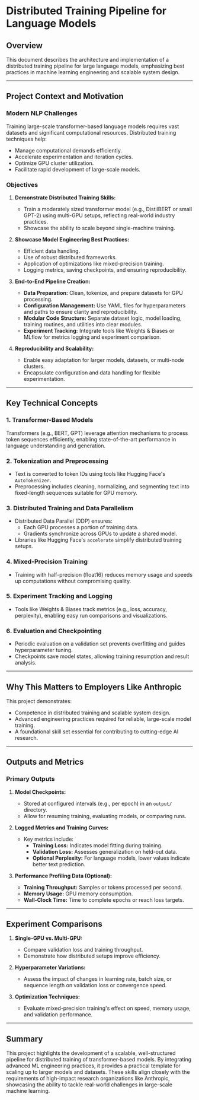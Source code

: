 # Distributed Training Pipeline for Language Models

## Overview
This document describes the architecture and implementation of a distributed training pipeline for large language models, emphasizing best practices in machine learning engineering and scalable system design.

---

## Project Context and Motivation

### Modern NLP Challenges
Training large-scale transformer-based language models requires vast datasets and significant computational resources. Distributed training techniques help:
- Manage computational demands efficiently.
- Accelerate experimentation and iteration cycles.
- Optimize GPU cluster utilization.
- Facilitate rapid development of large-scale models.

### Objectives
1. **Demonstrate Distributed Training Skills:**
   - Train a moderately sized transformer model (e.g., DistilBERT or small GPT-2) using multi-GPU setups, reflecting real-world industry practices.
   - Showcase the ability to scale beyond single-machine training.

2. **Showcase Model Engineering Best Practices:**
   - Efficient data handling.
   - Use of robust distributed frameworks.
   - Application of optimizations like mixed-precision training.
   - Logging metrics, saving checkpoints, and ensuring reproducibility.

3. **End-to-End Pipeline Creation:**
   - **Data Preparation:** Clean, tokenize, and prepare datasets for GPU processing.
   - **Configuration Management:** Use YAML files for hyperparameters and paths to ensure clarity and reproducibility.
   - **Modular Code Structure:** Separate dataset logic, model loading, training routines, and utilities into clear modules.
   - **Experiment Tracking:** Integrate tools like Weights & Biases or MLflow for metrics logging and experiment comparison.

4. **Reproducibility and Scalability:**
   - Enable easy adaptation for larger models, datasets, or multi-node clusters.
   - Encapsulate configuration and data handling for flexible experimentation.

---

## Key Technical Concepts

### 1. Transformer-Based Models
Transformers (e.g., BERT, GPT) leverage attention mechanisms to process token sequences efficiently, enabling state-of-the-art performance in language understanding and generation.

### 2. Tokenization and Preprocessing
- Text is converted to token IDs using tools like Hugging Face's `AutoTokenizer`.
- Preprocessing includes cleaning, normalizing, and segmenting text into fixed-length sequences suitable for GPU memory.

### 3. Distributed Training and Data Parallelism
- Distributed Data Parallel (DDP) ensures:
  - Each GPU processes a portion of training data.
  - Gradients synchronize across GPUs to update a shared model.
- Libraries like Hugging Face's `accelerate` simplify distributed training setups.

### 4. Mixed-Precision Training
- Training with half-precision (float16) reduces memory usage and speeds up computations without compromising quality.

### 5. Experiment Tracking and Logging
- Tools like Weights & Biases track metrics (e.g., loss, accuracy, perplexity), enabling easy run comparisons and visualizations.

### 6. Evaluation and Checkpointing
- Periodic evaluation on a validation set prevents overfitting and guides hyperparameter tuning.
- Checkpoints save model states, allowing training resumption and result analysis.

---

## Why This Matters to Employers Like Anthropic
This project demonstrates:
- Competence in distributed training and scalable system design.
- Advanced engineering practices required for reliable, large-scale model training.
- A foundational skill set essential for contributing to cutting-edge AI research.

---

## Outputs and Metrics

### Primary Outputs
1. **Model Checkpoints:**
   - Stored at configured intervals (e.g., per epoch) in an `output/` directory.
   - Allow for resuming training, evaluating models, or comparing runs.

2. **Logged Metrics and Training Curves:**
   - Key metrics include:
     - **Training Loss:** Indicates model fitting during training.
     - **Validation Loss:** Assesses generalization on held-out data.
     - **Optional Perplexity:** For language models, lower values indicate better text prediction.

3. **Performance Profiling Data (Optional):**
   - **Training Throughput:** Samples or tokens processed per second.
   - **Memory Usage:** GPU memory consumption.
   - **Wall-Clock Time:** Time to complete epochs or reach loss targets.

---

## Experiment Comparisons

1. **Single-GPU vs. Multi-GPU:**
   - Compare validation loss and training throughput.
   - Demonstrate how distributed setups improve efficiency.

2. **Hyperparameter Variations:**
   - Assess the impact of changes in learning rate, batch size, or sequence length on validation loss or convergence speed.

3. **Optimization Techniques:**
   - Evaluate mixed-precision training's effect on speed, memory usage, and validation performance.

---

## Summary
This project highlights the development of a scalable, well-structured pipeline for distributed training of transformer-based models. By integrating advanced ML engineering practices, it provides a practical template for scaling up to larger models and datasets. These skills align closely with the requirements of high-impact research organizations like Anthropic, showcasing the ability to tackle real-world challenges in large-scale machine learning.
